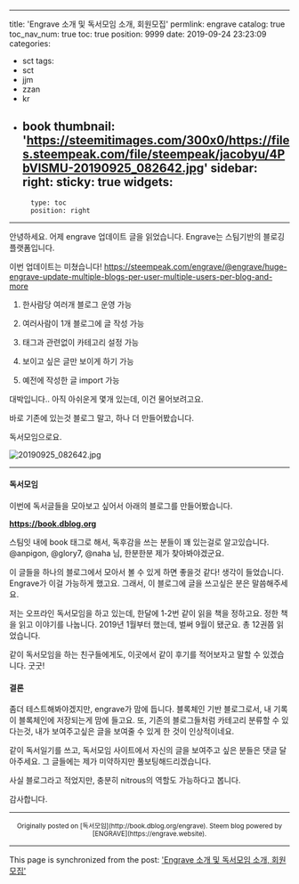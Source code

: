
---
title: 'Engrave 소개 및 독서모임 소개, 회원모집'
permlink: engrave
catalog: true
toc_nav_num: true
toc: true
position: 9999
date: 2019-09-24 23:23:09
categories:
- sct
tags:
- sct
- jjm
- zzan
- kr
- book
thumbnail: 'https://steemitimages.com/300x0/https://files.steempeak.com/file/steempeak/jacobyu/4PbVlSMU-20190925_082642.jpg'
sidebar:
    right:
        sticky: true
widgets:
    -
        type: toc
        position: right
---


안녕하세요. 어제 engrave 업데이트 글을 읽었습니다. Engrave는 스팀기반의 블로깅 플랫폼입니다.

이번 업데이트는 미쳤습니다!
https://steempeak.com/engrave/@engrave/huge-engrave-update-multiple-blogs-per-user-multiple-users-per-blog-and-more

1. 한사람당 여러개 블로그 운영 가능

2. 여러사람이 1개 블로그에 글 작성 가능

3. 태그과 관련없이 카테고리 설정 가능

4. 보이고 싶은 글만 보이게 하기 가능

5. 예전에 작성한 글 import 가능


대박입니다.. 아직 아쉬운게 몇개 있는데, 이건 물어보려고요.

바로 기존에 있는것 블로그 말고, 하나 더 만들어봤습니다.

독서모임으로요.

![20190925_082642.jpg](https://steemitimages.com/300x0/https://files.steempeak.com/file/steempeak/jacobyu/4PbVlSMU-20190925_082642.jpg)

---

#### 독서모임

이번에 독서글들을 모아보고 싶어서 아래의 블로그를 만들어봤습니다.

**https://book.dblog.org**

스팀잇 내에 book 태그로 해서, 독후감을 쓰는 분들이 꽤 있는걸로 알고있습니다. @anpigon, @glory7, @naha 님, 한분한분 제가 찾아봐야겠군요.

이 글들을 하나의 블로그에서 모아서 볼 수 있게 하면 좋을것 같다! 생각이 들었습니다. Engrave가 이걸 가능하게 했고요.
그래서, 이 블로그에 글을 쓰고싶은 분은 말씀해주세요.


저는 오프라인 독서모임을 하고 있는데, 한달에 1-2번 같이 읽을 책을 정하고요. 정한 책을 읽고 이야기를 나눕니다. 2019년 1월부터 했는데, 벌써 9월이 됐군요. 총 12권쯤 읽었습니다.

같이 독서모임을 하는 친구들에게도, 이곳에서 같이 후기를 적어보자고 말할 수 있겠습니다. 굿굿!

#### 결론

좀더 테스트해봐야겠지만, engrave가 맘에 듭니다.
블록체인 기반 블로그로서, 내 기록이 블록체인에 저장되는게 맘에 들고요. 또, 기존의 블로그들처럼 카테고리 분류할 수 있다는것, 내가 보여주고싶은 글을 보여줄 수 있게 한 것이 인상적이네요.

같이 독서일기를 쓰고, 독서모임 사이트에서 자신의 글을 보여주고 싶은 분들은 댓글 달아주세요. 그 글들에는 제가 미약하지만 풀보팅해드리겠습니다. 

사실 블로그라고 적었지만, 충분히 nitrous의 역할도 가능하다고 봅니다. 

감사합니다.

***
<center><sup>Originally posted on [독서모임](http://book.dblog.org/engrave). Steem blog powered by [ENGRAVE](https://engrave.website).</sup></center>

- - -

This page is synchronized from the post: ['Engrave 소개 및 독서모임 소개, 회원모집'](https://steemit.com/@jacobyu/engrave)
